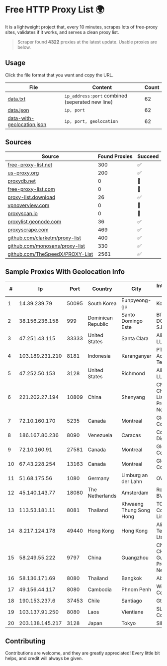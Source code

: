 
# Free HTTP Proxy List 🌍

It is a lightweight project that, every 10 minutes, scrapes lots of free-proxy sites, validates if it works, and serves a clean proxy list.


> Scraper found **4322** proxies at the latest update. Usable proxies are below.

## Usage

Click the file format that you want and copy the URL.


|File|Content|Count|
|----|-------|-----|
|[data.txt](https://raw.githubusercontent.com/themiralay/Proxy-List-World/master/data.txt)|`ip_address:port` combined (seperated new line)|62|
|[data.json](https://raw.githubusercontent.com/themiralay/Proxy-List-World/master/data.json)|`ip, port`|62|
|[data-with-geolocation.json](https://raw.githubusercontent.com/themiralay/Proxy-List-World/master/data-with-geolocation.json)|`ip, port, geolocation`|62|

## Sources

|Source|Found Proxies|Succeed|
|------|-------------|-------|
|[free-proxy-list.net](https://free-proxy-list.net)|300|✅|
|[us-proxy.org](https://www.us-proxy.org)|200|✅|
|[proxydb.net](http://proxydb.net)|0|🚫|
|[free-proxy-list.com](https://free-proxy-list.com/?page=&port=&type%5B%5D=http&type%5B%5D=https&up_time=0&search=Search)|0|🚫|
|[proxy-list.download](https://www.proxy-list.download/HTTP)|26|✅|
|[vpnoverview.com](https://vpnoverview.com/privacy/anonymous-browsing/free-proxy-servers)|0|🚫|
|[proxyscan.io](https://www.proxyscan.io)|0|🚫|
|[proxylist.geonode.com](https://proxylist.geonode.com/api/proxy-list?limit=300&page=1&sort_by=lastChecked&sort_type=desc&protocols=http,https)|36|✅|
|[proxyscrape.com](https://api.proxyscrape.com/v2/?request=displayproxies&protocol=http&timeout=10000&country=all&ssl=all&anonymity=all)|469|✅|
|[github.com/clarketm/proxy-list](https://raw.githubusercontent.com/clarketm/proxy-list/master/proxy-list-raw.txt)|400|✅|
|[github.com/monosans/proxy-list](https://raw.githubusercontent.com/monosans/proxy-list/main/proxies/http.txt)|330|✅|
|[github.com/TheSpeedX/PROXY-List](https://raw.githubusercontent.com/TheSpeedX/PROXY-List/master/http.txt)|2561|✅|


## Sample Proxies With Geolocation Info

|#|Ip|Port|Country|City|Internet Service Provider|
|-|--|----|-------|----|-------------------------|
|1|14.39.239.79|50095|South Korea|Eunpyeong-gu|Korea Telecom|
|2|38.156.236.158|999|Dominican Republic|Santo Domingo Este|BITNET DOMINICANA, S.R.L.|
|3|47.251.43.115|33333|United States|Santa Clara|Alibaba Cloud LLC|
|4|103.189.231.210|8181|Indonesia|Karanganyar|PT Media Access Telematika|
|5|47.252.50.153|3128|United States|Richmond|Alibaba Cloud LLC|
|6|221.202.27.194|10809|China|Shenyang|CNC Group CHINA169 Liaoning Province Network|
|7|72.10.160.170|5235|Canada|Montreal|GloboTech Communications|
|8|186.167.80.236|8090|Venezuela|Caracas|Corporacion Digitel C.A|
|9|72.10.160.91|27581|Canada|Montreal|GloboTech Communications|
|10|67.43.228.254|13163|Canada|Montreal|GloboTech Communications|
|11|51.68.175.56|1080|Germany|Limburg an der Lahn|OVH SAS|
|12|45.140.143.77|18080|The Netherlands|Amsterdam|RoyaleHosting BV|
|13|113.53.181.11|8081|Thailand|Khwaeng Thung Song Hong|TOT Public Company Limited|
|14|8.217.124.178|49440|Hong Kong|Hong Kong|Alibaba (US) Technology Co., Ltd.|
|15|58.249.55.222|9797|China|Guangzhou|CNC Group CHINA169 Guangdong Province Network|
|16|58.136.171.69|8080|Thailand|Bangkok|AIS-Fibre|
|17|49.156.44.117|8080|Cambodia|Phnom Penh|WiCAM Corporation Ltd|
|18|190.153.237.6|37453|Chile|Santiago|Gtd Internet S.A.|
|19|103.137.91.250|8080|Laos|Vientiane|SLT Network Co., LTD|
|20|203.138.145.217|3128|Japan|Tokyo|SIMPLEIA|



## Contributing

Contributions are welcome, and they are greatly appreciated! Every
little bit helps, and credit will always be given.

